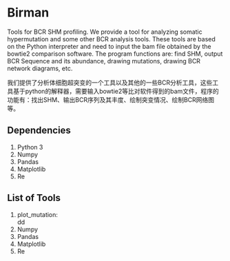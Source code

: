 # Birman
Tools for BCR SHM profiling. We provide a tool for analyzing somatic hypermutation and some other BCR analysis tools. These tools are based on the Python interpreter and need to input the bam file obtained by the bowtie2 comparison software. The program functions are: find SHM, output BCR Sequence and its abundance, drawing mutations, drawing BCR network diagrams, etc.

我们提供了分析体细胞超突变的一个工具以及其他的一些BCR分析工具，这些工具基于python的解释器，需要输入bowtie2等比对软件得到的bam文件，程序的功能有：找出SHM、输出BCR序列及其丰度、绘制突变情况、绘制BCR网络图等。
## Dependencies
1. Python 3
2. Numpy
3. Pandas
4. Matplotlib
5. Re

## List of Tools
1. plot_mutation:  
dd
2. Numpy
3. Pandas
4. Matplotlib
5. Re


